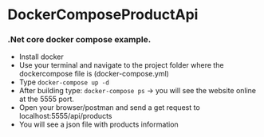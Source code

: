 # DockerComposeProductApi

### .Net core docker compose example.
* Install docker
* Use your terminal and navigate to the project folder where the dockercompose file is (docker-compose.yml)
* Type `docker-compose up -d`
* After building type: `docker-compose ps` -> you will see the website online at the 5555 port.
* Open your browser/postman and send a get request to localhost:5555/api/products
* You will see a json file with products information
